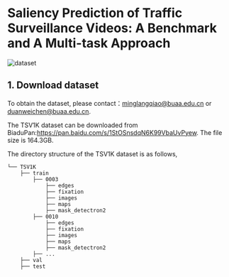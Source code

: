 # Saliency Prediction of Traffic Surveillance Videos: A Benchmark and A Multi-task Approach
![dataset](https://github.com/giteec/TSV1K/blob/2136c44a9e8aa34b196834a7fc5f402827efce14/dataset.png)



## 1. Download dataset
To obtain the dataset, please contact：minglangqiao@buaa.edu.cn or duanweichen@buaa.edu.cn.

The TSV1K dataset can be downloaded from BiaduPan:https://pan.baidu.com/s/1StOSnsdqN6K99VbaUvPyew. The file size is 164.3GB.

The directory structure of the TSV1K dataset is as follows, 
```
└── TSV1K  
    ├── train  
        ├── 0003
            ├── edges
            ├── fixation
            ├── images
            ├── maps
            ├── mask_detectron2
        ├── 0010
            ├── edges
            ├── fixation
            ├── images
            ├── maps
            ├── mask_detectron2
        ├── ...
    ├── val
    ├── test
